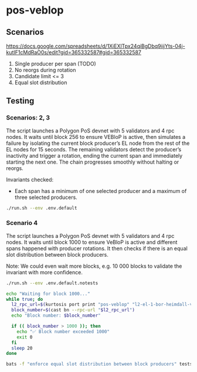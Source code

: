 # pos-veblop

## Scenarios

<https://docs.google.com/spreadsheets/d/1XiEXlTpx24qiBgDbq9iijYts-04j-kutIF1cMdRaO0s/edit?gid=365332587#gid=365332587>

1. Single producer per span (TODO)
2. No reorgs during rotation
3. Candidate limit <= 3
4. Equal slot distribution

## Testing

### Scenarios: 2, 3

The script launches a Polygon PoS devnet with 5 validators and 4 rpc nodes. It waits until block 256 to ensure VEBloP is active, then simulates a failure by isolating the current block producer’s EL node from the rest of the EL nodes for 15 seconds. The remaining validators detect the producer’s inactivity and trigger a rotation, ending the current span and immediately starting the next one. The chain progresses smoothly without halting or reorgs.

Invariants checked:

- Each span has a minimum of one selected producer and a maximum of three selected producers.

```bash
./run.sh --env .env.default
```

### Scenario 4

The script launches a Polygon PoS devnet with 5 validators and 4 rpc nodes. It waits until block 1000 to ensure VeBloP is active and different spans happened with producer rotations. It then checks if there is an equal slot distribution between block producers.

Note: We could even wait more blocks, e.g. 10 000 blocks to validate the invariant with more confidence.

```bash
./run.sh --env .env.default.notests

echo "Waiting for block 1000..."
while true; do
  l2_rpc_url=$(kurtosis port print "pos-veblop" "l2-el-1-bor-heimdall-v2-validator" rpc)
  block_number=$(cast bn --rpc-url "$l2_rpc_url")
  echo "Block number: $block_number"

  if (( block_number > 1000 )); then
    echo "✅ Block number exceeded 1000"
    exit 0
  fi
  sleep 20
done

bats -f "enforce equal slot distribution between block producers" tests/pos/veblop.bats
```
